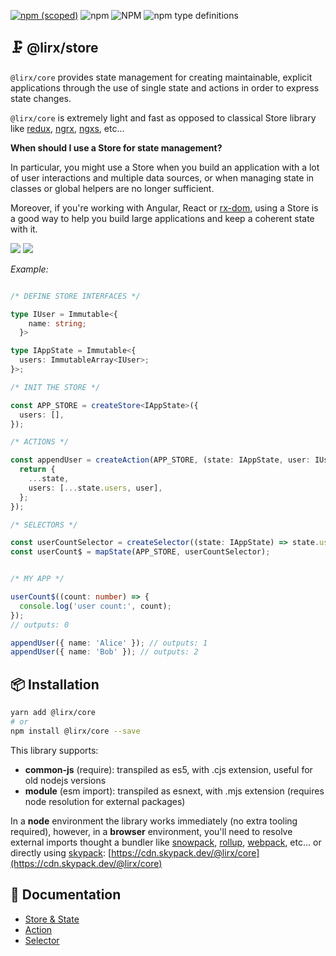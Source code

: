 [![npm (scoped)](https://img.shields.io/npm/v/@lirx/core.svg)](https://www.npmjs.com/package/@lirx/core)
![npm](https://img.shields.io/npm/dm/@lirx/core.svg)
![NPM](https://img.shields.io/npm/l/@lirx/core.svg)
![npm type definitions](https://img.shields.io/npm/types/@lirx/core.svg)

## 🗜️ @lirx/store

[comment]: <> (🗜️ 🗄)

`@lirx/core` provides state management for creating maintainable, explicit applications through the use of
single state and actions in order to express state changes.

`@lirx/core` is extremely light and fast as opposed to classical Store library like
[redux](https://redux.js.org/),
[ngrx](https://ngrx.io/),
[ngxs](https://www.ngxs.io/),
etc...

**When should I use a Store for state management?**

In particular, you might use a Store when you build an application with a lot of user interactions and multiple data sources,
or when managing state in classes or global helpers are no longer sufficient.

Moreover, if you're working with Angular, React or [rx-dom](https://github.com/lifaon74/rx-dom),
using a Store is a good way to help you build large applications and keep a coherent state with it.


[<img src="https://img.shields.io/badge/-tutorial-brightgreen?style=for-the-badge" />](./src/store/store.md)
[<img src="https://img.shields.io/badge/-examples-orange?style=for-the-badge" />](./examples/01-simple-example.md)


*Example:*

```ts

/* DEFINE STORE INTERFACES */

type IUser = Immutable<{
    name: string;
  }>

type IAppState = Immutable<{
  users: ImmutableArray<IUser>;
}>;

/* INIT THE STORE */

const APP_STORE = createStore<IAppState>({
  users: [],
});

/* ACTIONS */

const appendUser = createAction(APP_STORE, (state: IAppState, user: IUser): IAppState => {
  return {
    ...state,
    users: [...state.users, user],
  };
});

/* SELECTORS */

const userCountSelector = createSelector((state: IAppState) => state.users.length);
const userCount$ = mapState(APP_STORE, userCountSelector);


/* MY APP */

userCount$((count: number) => {
  console.log('user count:', count);
});
// outputs: 0

appendUser({ name: 'Alice' }); // outputs: 1
appendUser({ name: 'Bob' }); // outputs: 2
```

## 📦 Installation

```bash
yarn add @lirx/core
# or
npm install @lirx/core --save
```

This library supports:

- **common-js** (require): transpiled as es5, with .cjs extension, useful for old nodejs versions
- **module** (esm import): transpiled as esnext, with .mjs extension (requires node resolution for external packages)

In a **node** environment the library works immediately (no extra tooling required),
however, in a **browser** environment, you'll need to resolve external imports thought a bundler like
[snowpack](https://www.snowpack.dev/),
[rollup](https://rollupjs.org/guide/en/),
[webpack](https://webpack.js.org/),
etc...
or directly using [skypack](https://www.skypack.dev/):
[https://cdn.skypack.dev/@lirx/core](https://cdn.skypack.dev/@lirx/core)

## 📕 Documentation

- [Store & State](./src/store/store.md)
- [Action](./src/action/action.md)
- [Selector](./src/selector/selector.md)



